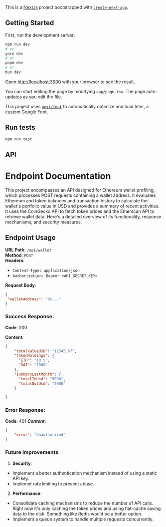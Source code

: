 This is a [Next.js](https://nextjs.org/) project bootstrapped with [`create-next-app`](https://github.com/vercel/next.js/tree/canary/packages/create-next-app).

## Getting Started

First, run the development server:

```bash
npm run dev
# or
yarn dev
# or
pnpm dev
# or
bun dev
```

Open [http://localhost:3000](http://localhost:3000) with your browser to see the result.

You can start editing the page by modifying `app/page.tsx`. The page auto-updates as you edit the file.

This project uses [`next/font`](https://nextjs.org/docs/basic-features/font-optimization) to automatically optimize and load Inter, a custom Google Font.

## Run tests

```bash
npm run test
``````

## API 

# Endpoint Documentation

This project encompasses an API designed for Ethereum wallet profiling, which processes POST requests containing a wallet address. It evaluates Ethereum and token balances and transaction history to calculate the wallet's portfolio value in USD and provides a summary of recent activities.
It uses the CoinGecko API to fetch token prices and the Etherscan API to retrieve wallet data.
Here's a detailed overview of its functionality, response mechanisms, and security measures.

## Endpoint Usage

**URL Path**: `/api/wallet`  
**Method**: `POST`  
**Headers**:
- `Content-Type: application/json`
- `Authorization: Bearer <API_SECRET_KEY>`

**Request Body**:
```json
{
 "walletAddress": "0x..."
}
```
### Success Response:

**Code**: 200

**Content**:
```json
{
    "totalValueUSD": "12345.67",
    "tokenHoldings": {
      "ETH": "10.5",
      "DAI": "1000"
    },
    "summaryLastMonth": {
      "totalInUsd": "5000",
      "totalOutUsd": "2000"
    }

}
```

### Error Response:
**Code**: 401
***Content***:
```json
{
    "error": "Unauthorized"
}
```

### Future Improvements

1. **Security**:
* Implement a better authentication mechanism instead of using a static API key.
* Implemet rate limiting to prevent abuse.

2. **Performance**:
* Consolidate caching mechanisms to reduce the number of API calls. Right now it's only caching the token prices and using flat-cache saving data to the disk. Something like Redis would be a better option.
* Implement a queue system to handle multiple requests concurrently.






